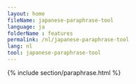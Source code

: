```yaml
---
layout: home
fileName: japanese-paraphrase-tool
language: ja
folderName : features
permalink: /nl/japanese-paraphrase-tool
lang: nl
tool: japanese-paraphrase-tool
---
```

{% include section/paraphrase.html %}